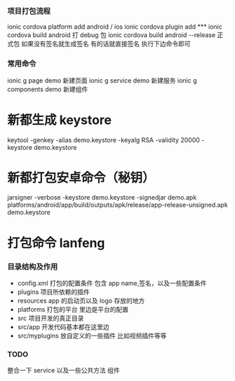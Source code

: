 ### 项目打包流程

ionic cordova platform add android / ios
ionic cordova plugin add \*\*\*
ionic cordova build android 打 debug 包
ionic cordova build android --release 正式包
如果没有签名就生成签名 有的话就直接签名 执行下边命令即可

### 常用命令

ionic g page demo 新建页面
ionic g service demo 新建服务
ionic g components demo 新建组件

# 新都生成 keystore

keytool -genkey -alias demo.keystore -keyalg RSA -validity 20000 -keystore demo.keystore

# 新都打包安卓命令（秘钥）

jarsigner -verbose -keystore demo.keystore -signedjar demo.apk platforms/android/app/build/outputs/apk/release/app-release-unsigned.apk demo.keystore

# 打包命令 lanfeng

###

### 目录结构及作用

- config.xml 打包的配置条件 包含 app name,签名，以及一些配置条件
- plugins 项目所依赖的插件
- resources app 的启动页以及 logo 存放的地方
- platforms 打包的平台 里边是平台的配置
- src 项目开发的真正目录
- src/app 开发代码基本都在这里边
- src/myplugins 放自定义的一些插件 比如视频插件等等

### TODO

整合一下 service 以及一些公共方法 组件
